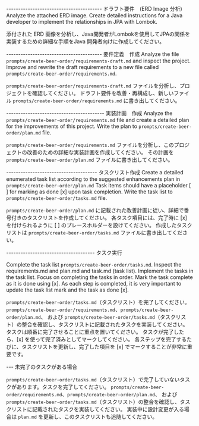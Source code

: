 ---------------------------------------- ドラフト要件　(ERD Image 分析)
Analyze the attached ERD image. Create detailed instructions for a Java developer to implement the relationships in JPA with Lombok.

添付された ERD 画像を分析し、Java開発者がLombokを使用してJPAの関係を実装するための詳細な手順をJava 開発者向けに作成してください。

---------------------------------------- 要件定義　作成
Analyze the file `prompts/create-beer-order/requirements-draft.md` and inspect the project. Improve and rewrite the draft
requirements to a new file called `prompts/create-beer-order/requirements.md`.

`prompts/create-beer-order/requirements-draft.md` ファイルを分析し、プロジェクトを確認してください。
ドラフト要件を改善・再構成し、新しいファイル `prompts/create-beer-order/requirements.md` に書き出してください。

----------------------------------------- 実装計画　作成
Analyze the `prompts/create-beer-order/requirements.md` file and create a detailed plan for the improvements of this project.
Write the plan to `prompts/create-beer-order/plan.md` file.

`prompts/create-beer-order/requirements.md` ファイルを分析し、このプロジェクトの改善のための詳細な実装計画を作成してください。
その計画を`prompts/create-beer-order/plan.md` ファイルに書き出してください。

-------------------------------------- タスクリスト作成
Create a detailed enumerated task list according to the suggested enhancements plan in
`prompts/create-beer-order/plan.md` Task items should have a placeholder [ ] for marking as done [x] upon task completion.
Write the task list to `prompts/create-beer-order/tasks.md` file.

`prompts/create-beer-order/plan.md` に記載された改善計画に従い、詳細で番号付きのタスクリストを作成してください。
各タスク項目には、完了時に [x] を付けられるように [ ] のプレースホルダーを設けてください。
作成したタスクリストは `prompts/create-beer-order/tasks.md` ファイルに書き出してください。

------------------------------------- タスク実行

Complete the task list `prompts/create-beer-order/tasks.md`. Inspect the requirements.md and plan.md and task.md (task list).
Implement the tasks in the task list. Focus on completing the tasks in order. Mark the task complete as it is done
using [x]. As each step is completed, it is very important to update the task list mark and the task as done [x].

`prompts/create-beer-order/tasks.md`（タスクリスト）を完了してください。
`prompts/create-beer-order/requirements.md`、`prompts/create-beer-order/plan.md`、
および `prompts/create-beer-order/tasks.md`（タスクリスト）の整合を確認し、タスクリストに記載されたタスクを実装してください。
タスクは順番に完了させることに重点を置いてください。
タスクが完了したら、[x] を使って完了済みとしてマークしてください。
各ステップを完了するたびに、タスクリストを更新し、完了した項目を [x] でマークすることが非常に重要です。

--- 未完了のタスクがある場合

`prompts/create-beer-order/tasks.md`（タスクリスト）で完了していないタスクがあります。タスクを完了してください。
`prompts/create-beer-order/requirements.md`、`prompts/create-beer-order/plan.md`、
および `prompts/create-beer-order/tasks.md`（タスクリスト）の整合を確認し、タスクリストに記載されたタスクを実装してください。
実装中に設計変更が入る場合は `plan.md` を更新し、このタスクリストも追随してください。

